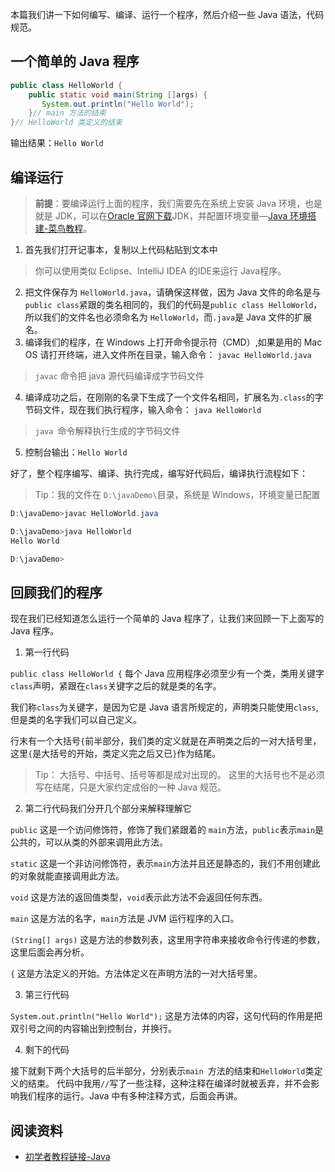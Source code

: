 本篇我们讲一下如何编写、编译、运行一个程序，然后介绍一些 Java 语法，代码规范。
## 一个简单的 Java 程序
```java
public class HelloWorld {
    public static void main(String []args) {
       System.out.println("Hello World");
    }// main 方法的结束
}// HelloWorld 类定义的结束
```
输出结果：`Hello World`
## 编译运行
> **前提**：要编译运行上面的程序，我们需要先在系统上安装 Java 环境，也是就是 JDK，可以在[Oracle 官网下载](https://www.oracle.com/java/technologies/downloads/)JDK，并配置环境变量—[Java 环境搭建-菜鸟教程](https://www.runoob.com/java/java-environment-setup.html)。

1. 首先我们打开记事本，复制以上代码粘贴到文本中
> 你可以使用类似 Eclipse、IntelliJ IDEA 的IDE来运行 Java程序。

2. 把文件保存为 `HelloWorld.java`，请确保这样做，因为 Java 文件的命名是与`public class`紧跟的类名相同的，我们的代码是`public class HelloWorld`，所以我们的文件名也必须命名为 `HelloWorld`，而`.java`是 Java 文件的扩展名。
2. 编译我们的程序，在 Windows 上打开命令提示符（CMD）,如果是用的 Mac OS 请打开终端，进入文件所在目录，输入命令： `javac HelloWorld.java`
> `javac` 命令把 java 源代码编译成字节码文件

4. 编译成功之后，在刚刚的名录下生成了一个文件名相同，扩展名为`.class`的字节码文件，现在我们执行程序，输入命令： `java HelloWorld`
> `java `命令解释执行生成的字节码文件

5. 控制台输出：`Hello World`​

好了，整个程序编写、编译、执行完成，编写好代码后，编译执行流程如下：
> Tip：我的文件在 `D:\javaDemo\`目录，系统是 Windows，环境变量已配置

```java
D:\javaDemo>javac HelloWorld.java

D:\javaDemo>java HelloWorld
Hello World

D:\javaDemo>
```
## 回顾我们的程序
现在我们已经知道怎么运行一个简单的 Java 程序了，让我们来回顾一下上面写的 Java 程序。
​
1. 第一行代码

`public class HelloWorld {`
每个 Java 应用程序必须至少有一个类，类用关键字`class`声明，紧跟在`class`关键字之后的就是类的名字。
​

我们称`class`为关键字，是因为它是 Java 语言所规定的，声明类只能使用`class`,但是类的名字我们可以自己定义。
​

行末有一个大括号`{`前半部分，我们类的定义就是在声明类之后的一对大括号里，这里`{`是大括号的开始，类定义完之后又已`}`作为结尾。
> Tip：
> 大括号、中括号、括号等都是成对出现的。
> 这里的大括号也不是必须写在结尾，只是大家约定成俗的一种 Java 规范。

2. 第二行代码我们分开几个部分来解释理解它

`public`
这是一个访问修饰符，修饰了我们紧跟着的 `main`方法，`public`表示`main`是公共的，可以从类的外部来调用此方法。
​

`static`
这是一个非访问修饰符，表示`main`方法并且还是静态的，我们不用创建此的对象就能直接调用此方法。
​

`void`
这是方法的返回值类型，`void`表示此方法不会返回任何东西。
​

`main`
这是方法的名字，`main`方法是 JVM 运行程序的入口。
​

`(String[] args)`
这是方法的参数列表，这里用字符串来接收命令行传递的参数，这里后面会再分析。
​

`{`
这是方法定义的开始。方法体定义在声明方法的一对大括号里。
​

3. 第三行代码

`System.out.println("Hello World");`
这是方法体的内容，这句代码的作用是把双引号之间的内容输出到控制台，并换行。


4. 剩下的代码

接下就剩下两个大括号的后半部分，分别表示`main `方法的结束和`HelloWorld`类定义的结束。
代码中我用`//`写了一些注释，这种注释在编译时就被丢弃，并不会影响我们程序的运行。Java 中有多种注释方式，后面会再讲。

## 阅读资料
- [初学者教程链接-Java](https://beginnersbook.com/2013/05/first-java-program/)
